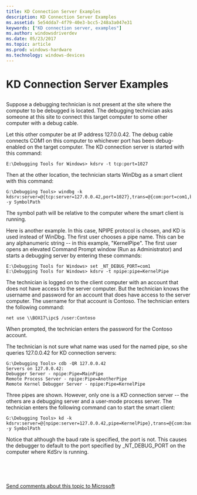 ```yaml
---
title: KD Connection Server Examples
description: KD Connection Server Examples
ms.assetid: 5e54dda7-4f79-40e3-bcc5-248a3a047e31
keywords: ["KD connection server, examples"]
ms.author: windowsdriverdev
ms.date: 05/23/2017
ms.topic: article
ms.prod: windows-hardware
ms.technology: windows-devices
---
```


# KD Connection Server Examples


## <span id="ddk_kd_connection_server_examples_dbg"></span><span id="DDK_KD_CONNECTION_SERVER_EXAMPLES_DBG"></span>


Suppose a debugging technician is not present at the site where the computer to be debugged is located. The debugging technician asks someone at this site to connect this target computer to some other computer with a debug cable.

Let this other computer be at IP address 127.0.0.42. The debug cable connects COM1 on this computer to whichever port has been debug-enabled on the target computer. The KD connection server is started with this command:

```
E:\Debugging Tools for Windows> kdsrv -t tcp:port=1027 
```

Then at the other location, the technician starts WinDbg as a smart client with this command:

```
G:\Debugging Tools> windbg -k kdsrv:server=@{tcp:server=127.0.0.42,port=1027},trans=@{com:port=com1,baud=57600} -y SymbolPath 
```

The symbol path will be relative to the computer where the smart client is running.

Here is another example. In this case, NPIPE protocol is chosen, and KD is used instead of WinDbg. The first user chooses a pipe name. This can be any alphanumeric string -- in this example, "KernelPipe". The first user opens an elevated Command Prompt window (Run as Administrator) and starts a debugging server by entering these commands:

```
E:\Debugging Tools for Windows> set _NT_DEBUG_PORT=com1 
E:\Debugging Tools for Windows> kdsrv -t npipe:pipe=KernelPipe 
```

The technician is logged on to the client computer with an account that does not have access to the server computer. But the technician knows the username and password for an account that does have access to the server computer. The username for that account is Contoso. The technician enters the following command:

```
net use \\BOX17\ipc$ /user:Contoso
```

When prompted, the technician enters the password for the Contoso account.

The technician is not sure what name was used for the named pipe, so she queries 127.0.0.42 for KD connection servers:

```
G:\Debugging Tools> cdb -QR 127.0.0.42 
Servers on 127.0.0.42:
Debugger Server - npipe:Pipe=MainPipe
Remote Process Server - npipe:Pipe=AnotherPipe
Remote Kernel Debugger Server - npipe:Pipe=KernelPipe
```

Three pipes are shown. However, only one is a KD connection server -- the others are a debugging server and a user-mode process server. The technician enters the following command can to start the smart client:

```
G:\Debugging Tools> kd -k kdsrv:server=@{npipe:server=127.0.0.42,pipe=KernelPipe},trans=@{com:baud=57600} -y SymbolPath 
```

Notice that although the baud rate is specified, the port is not. This causes the debugger to default to the port specified by \_NT\_DEBUG\_PORT on the computer where KdSrv is running.

 

 

[Send comments about this topic to Microsoft](mailto:wsddocfb@microsoft.com?subject=Documentation%20feedback%20[debugger\debugger]:%20KD%20Connection%20Server%20Examples%20%20RELEASE:%20%285/15/2017%29&body=%0A%0APRIVACY%20STATEMENT%0A%0AWe%20use%20your%20feedback%20to%20improve%20the%20documentation.%20We%20don't%20use%20your%20email%20address%20for%20any%20other%20purpose,%20and%20we'll%20remove%20your%20email%20address%20from%20our%20system%20after%20the%20issue%20that%20you're%20reporting%20is%20fixed.%20While%20we're%20working%20to%20fix%20this%20issue,%20we%20might%20send%20you%20an%20email%20message%20to%20ask%20for%20more%20info.%20Later,%20we%20might%20also%20send%20you%20an%20email%20message%20to%20let%20you%20know%20that%20we've%20addressed%20your%20feedback.%0A%0AFor%20more%20info%20about%20Microsoft's%20privacy%20policy,%20see%20http://privacy.microsoft.com/default.aspx. "Send comments about this topic to Microsoft")




